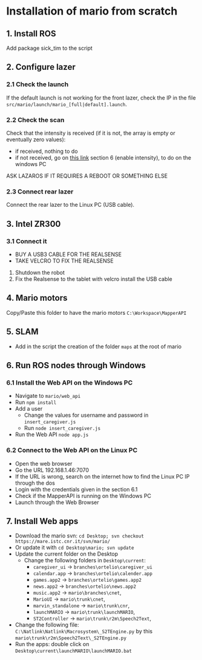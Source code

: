 # Installation of mario from scratch

## 1. Install ROS

Add package sick_tim to the script

## 2. Configure lazer

### 2.1 Check the launch

If the default launch is not working for the front lazer, check the IP in the file `src/mario/launch/mario_[full|default].launch`.

### 2.2 Check the scan

Check that the intensity is received (if it is not, the array is empty or eventually zero values):

- if received, nothing to do
- if not received, go on [this link](http://wiki.ros.org/sick_tim) section 6 (enable intensity), to do on the windows PC

ASK LAZAROS IF IT REQUIRES A REBOOT OR SOMETHING ELSE

### 2.3 Connect rear lazer

Connect the rear lazer to the Linux PC (USB cable).

## 3. Intel ZR300

### 3.1 Connect it

- BUY A USB3 CABLE FOR THE REALSENSE
- TAKE VELCRO TO FIX THE REALSENSE

1. Shutdown the robot
2. Fix the Realsense to the tablet with velcro install the USB cable

## 4. Mario motors

Copy/Paste this folder to have the mario motors `C:\Workspace\MapperAPI`

## 5. SLAM

- Add in the script the creation of the folder `maps` at the root of mario

## 6. Run ROS nodes through Windows

### 6.1 Install the Web API on the Windows PC

- Navigate to `mario/web_api`
- Run `npm install`
- Add a user
    - Change the values for username and password in `insert_caregiver.js`
    - Run `node insert_caregiver.js`
- Run the Web API `node app.js`

### 6.2 Connect to the Web API on the Linux PC

- Open the web browser
- Go the URL 192.168.1.46:7070
- If the URL is wrong, search on the internet how to find the Linux PC IP through the dos
- Login with the credentials given in the section 6.1
- Check if the MapperAPI is running on the Windows PC
- Launch through the Web Browser

## 7. Install Web apps

- Download the mario svn: `cd Desktop; svn checkout https://mare.istc.cnr.it/svn/mario/`
- Or update it with `cd Desktop\mario; svn update`
- Update the current folder on the Desktop
    - Change the following folders in `Desktop\current`:
        - `caregiver_ui` -> `branches\ortelio\caregiver_ui`
        - `calendar.app` -> `branches\ortelio\calender.app`
        - `games.app2` -> `branches\ortelio\games.app2`
        - `news.app2` -> `branches\ortelio\news.app2`
        - `music.app2` -> `mario\branches\cnet`,
        - `MarioUI` -> `mario\trunk\cnet`,
        - `marvin_standalone` -> `mario\trunk\cnr`,
        - `launchMARIO` -> `mario\trunk\launchMARIO`,
        - `ST2Controller` -> `mario\trunk\r2m\Speech2Text`,
- Change the following file: `C:\Natlink\Natlink\Macrosystem\_S2TEngine.py` by this `mario\trunk\r2m\Speech2Text\_S2TEngine.py`
- Run the apps: double click on `Desktop\current\launchMARIO\launchMARIO.bat`
